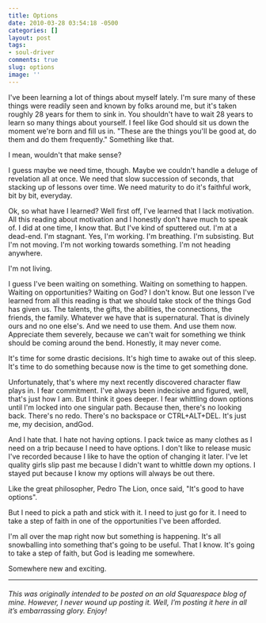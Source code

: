 ```yaml
---
title: Options
date: 2010-03-28 03:54:18 -0500
categories: []
layout: post
tags:
- soul-driver
comments: true
slug: options
image: ''
---
```

I've been learning a lot of things about myself lately. I'm sure many of these things were readily seen and known by folks around me, but it's taken roughly 28 years for them to sink in. You shouldn't have to wait 28 years to learn so many things about yourself. I feel like God should sit us down the moment we're born and fill us in. "These are the things you'll be good at, do them and do them frequently." Something like that.

I mean, wouldn't that make sense?

I guess maybe we need time, though. Maybe we couldn't handle a deluge of revelation all at once. We need that slow succession of seconds, that stacking up of lessons over time. We need maturity to do it's faithful work, bit by bit, everyday.

Ok, so what have I learned? Well first off, I've learned that I lack motivation. All this reading about motivation and I honestly don't have much to speak of. I did at one time, I know that. But I've kind of sputtered out. I'm at a dead-end. I'm stagnant. Yes, I'm working. I'm breathing. I'm subsisting. But I'm not moving. I'm not working towards something. I'm not heading anywhere. 

I'm not living.

I guess I've been waiting on something. Waiting on something to happen. Waiting on opportunities? Waiting on God? I don't know. But one lesson I've learned from all this reading is that we should take stock of the things God has given us. The talents, the gifts, the abilities, the connections, the friends, the family. Whatever we have that is supernatural. That is divinely ours and no one else's. And we need to use them. And use them now. Appreciate them severely, because we can't wait for something we think should be coming around the bend. Honestly, it may never come.

It's time for some drastic decisions. It's high time to awake out of this sleep. It's time to do something because now is the time to get something done.

Unfortunately, that's where my next recently discovered character flaw plays in. I fear commitment. I've always been indecisive and figured, well, that's just how I am. But I think it goes deeper. I fear whittling down options until I'm locked into one singular path. Because then, there's no looking back. There's no redo. There's no backspace or CTRL+ALT+DEL. It's just me, my decision, andGod.

And I hate that. I hate not having options. I pack twice as many clothes as I need on a trip because I need to have options. I don't like to release music I've recorded because I like to have the option of changing it later. I've let quality girls slip past me because I didn't want to whittle down my options. I stayed put because I know my options will always be out there. 

Like the great philosopher, Pedro The Lion, once said, "It's good to have options".

But I need to pick a path and stick with it. I need to just go for it. I need to take a step of faith in one of the opportunities I've been afforded.

I'm all over the map right now but something is happening. It's all snowballing into something that's going to be useful. That I know. It's going to take a step of faith, but God is leading me somewhere. 

Somewhere new and exciting.

---

###### _This was originally intended to be posted on an old Squarespace blog of mine. However, I never wound up posting it. Well, I’m posting it here in all it’s embarrassing glory. Enjoy!_  